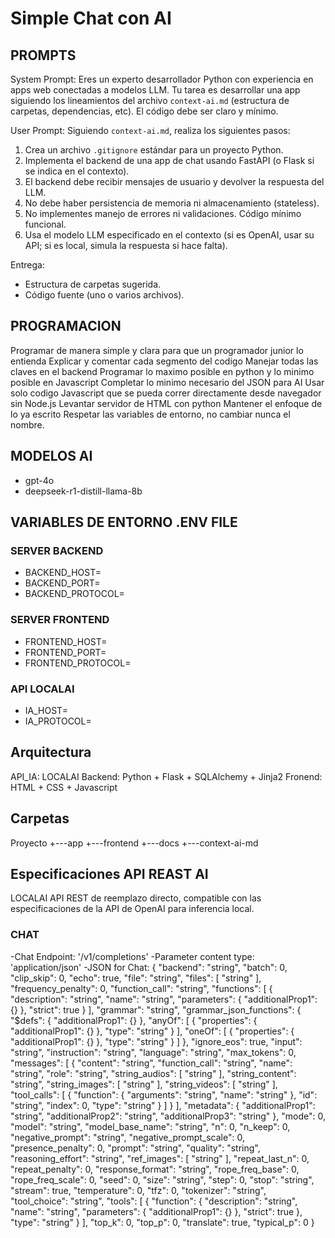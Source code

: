 # Simple Chat con AI

## PROMPTS
System Prompt:
Eres un experto desarrollador Python con experiencia en apps web conectadas a modelos LLM. Tu tarea es desarrollar una app siguiendo los lineamientos del archivo `context-ai.md` (estructura de carpetas, dependencias, etc). El código debe ser claro y mínimo.

User Prompt:
Siguiendo `context-ai.md`, realiza los siguientes pasos:

1. Crea un archivo `.gitignore` estándar para un proyecto Python.
2. Implementa el backend de una app de chat usando FastAPI (o Flask si se indica en el contexto).
3. El backend debe recibir mensajes de usuario y devolver la respuesta del LLM.
4. No debe haber persistencia de memoria ni almacenamiento (stateless).
5. No implementes manejo de errores ni validaciones. Código mínimo funcional.
6. Usa el modelo LLM especificado en el contexto (si es OpenAI, usar su API; si es local, simula la respuesta si hace falta).

Entrega:
- Estructura de carpetas sugerida.
- Código fuente (uno o varios archivos).


## PROGRAMACION
Programar de manera simple y clara para que un programador junior lo entienda
Explicar y comentar cada segmento del codigo
Manejar todas las claves en el backend
Programar lo maximo posible en python y lo minimo posible en Javascript
Completar lo minimo necesario del JSON para AI
Usar solo codigo Javascript que se pueda correr directamente desde navegador sin Node.js
Levantar servidor de HTML con python
Mantener el enfoque de lo ya escrito
Respetar las variables de entorno, no cambiar nunca el nombre.


## MODELOS AI
- gpt-4o
- deepseek-r1-distill-llama-8b

## VARIABLES DE ENTORNO .ENV FILE
### SERVER BACKEND
- BACKEND_HOST=
- BACKEND_PORT=
- BACKEND_PROTOCOL=
### SERVER FRONTEND
- FRONTEND_HOST=
- FRONTEND_PORT=
- FRONTEND_PROTOCOL=
### API LOCALAI 
- IA_HOST=
- IA_PROTOCOL=

## Arquitectura
API_IA: LOCALAI
Backend: Python + Flask + SQLAlchemy + Jinja2
Fronend: HTML + CSS + Javascript

## Carpetas
Proyecto
   +---app
   +---frontend
   +---docs
      +---context-ai-md



## Especificaciones API REAST AI
LOCALAI
API REST de reemplazo directo, compatible con las especificaciones de la API de OpenAI para inferencia local.

### CHAT 
-Chat Endpoint: '/v1/completions'
-Parameter content type: 'application/json'
-JSON for Chat:
{
  "backend": "string",
  "batch": 0,
  "clip_skip": 0,
  "echo": true,
  "file": "string",
  "files": [
    "string"
  ],
  "frequency_penalty": 0,
  "function_call": "string",
  "functions": [
    {
      "description": "string",
      "name": "string",
      "parameters": {
        "additionalProp1": {}
      },
      "strict": true
    }
  ],
  "grammar": "string",
  "grammar_json_functions": {
    "$defs": {
      "additionalProp1": {}
    },
    "anyOf": [
      {
        "properties": {
          "additionalProp1": {}
        },
        "type": "string"
      }
    ],
    "oneOf": [
      {
        "properties": {
          "additionalProp1": {}
        },
        "type": "string"
      }
    ]
  },
  "ignore_eos": true,
  "input": "string",
  "instruction": "string",
  "language": "string",
  "max_tokens": 0,
  "messages": [
    {
      "content": "string",
      "function_call": "string",
      "name": "string",
      "role": "string",
      "string_audios": [
        "string"
      ],
      "string_content": "string",
      "string_images": [
        "string"
      ],
      "string_videos": [
        "string"
      ],
      "tool_calls": [
        {
          "function": {
            "arguments": "string",
            "name": "string"
          },
          "id": "string",
          "index": 0,
          "type": "string"
        }
      ]
    }
  ],
  "metadata": {
    "additionalProp1": "string",
    "additionalProp2": "string",
    "additionalProp3": "string"
  },
  "mode": 0,
  "model": "string",
  "model_base_name": "string",
  "n": 0,
  "n_keep": 0,
  "negative_prompt": "string",
  "negative_prompt_scale": 0,
  "presence_penalty": 0,
  "prompt": "string",
  "quality": "string",
  "reasoning_effort": "string",
  "ref_images": [
    "string"
  ],
  "repeat_last_n": 0,
  "repeat_penalty": 0,
  "response_format": "string",
  "rope_freq_base": 0,
  "rope_freq_scale": 0,
  "seed": 0,
  "size": "string",
  "step": 0,
  "stop": "string",
  "stream": true,
  "temperature": 0,
  "tfz": 0,
  "tokenizer": "string",
  "tool_choice": "string",
  "tools": [
    {
      "function": {
        "description": "string",
        "name": "string",
        "parameters": {
          "additionalProp1": {}
        },
        "strict": true
      },
      "type": "string"
    }
  ],
  "top_k": 0,
  "top_p": 0,
  "translate": true,
  "typical_p": 0
}